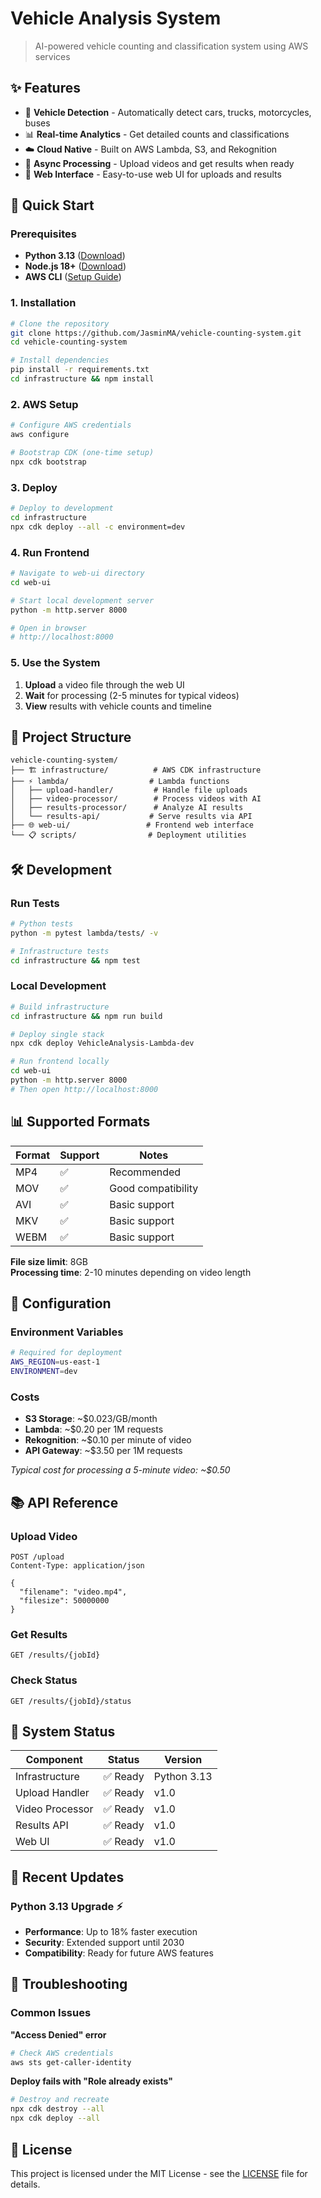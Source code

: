 # Vehicle Analysis System

> AI-powered vehicle counting and classification system using AWS services

## ✨ Features

- 🚗 **Vehicle Detection** - Automatically detect cars, trucks, motorcycles, buses
- 📊 **Real-time Analytics** - Get detailed counts and classifications
- ☁️ **Cloud Native** - Built on AWS Lambda, S3, and Rekognition
- 🔄 **Async Processing** - Upload videos and get results when ready
- 📱 **Web Interface** - Easy-to-use web UI for uploads and results

## 🚀 Quick Start

### Prerequisites
- **Python 3.13** ([Download](https://python.org/downloads/))
- **Node.js 18+** ([Download](https://nodejs.org/))
- **AWS CLI** ([Setup Guide](https://aws.amazon.com/cli/))

### 1. Installation
```bash
# Clone the repository
git clone https://github.com/JasminMA/vehicle-counting-system.git
cd vehicle-counting-system

# Install dependencies
pip install -r requirements.txt
cd infrastructure && npm install
```

### 2. AWS Setup
```bash
# Configure AWS credentials
aws configure

# Bootstrap CDK (one-time setup)
npx cdk bootstrap
```

### 3. Deploy
```bash
# Deploy to development
cd infrastructure
npx cdk deploy --all -c environment=dev
```

### 4. Run Frontend
```bash
# Navigate to web-ui directory
cd web-ui

# Start local development server
python -m http.server 8000

# Open in browser
# http://localhost:8000
```

### 5. Use the System
1. **Upload** a video file through the web UI
2. **Wait** for processing (2-5 minutes for typical videos)
3. **View** results with vehicle counts and timeline

## 📁 Project Structure

```
vehicle-counting-system/
├── 🏗️ infrastructure/          # AWS CDK infrastructure
├── ⚡ lambda/                  # Lambda functions
│   ├── upload-handler/         # Handle file uploads
│   ├── video-processor/        # Process videos with AI
│   ├── results-processor/      # Analyze AI results
│   └── results-api/           # Serve results via API
├── 🌐 web-ui/                 # Frontend web interface
└── 📋 scripts/                # Deployment utilities
```

## 🛠️ Development

### Run Tests
```bash
# Python tests
python -m pytest lambda/tests/ -v

# Infrastructure tests
cd infrastructure && npm test
```

### Local Development
```bash
# Build infrastructure
cd infrastructure && npm run build

# Deploy single stack
npx cdk deploy VehicleAnalysis-Lambda-dev

# Run frontend locally
cd web-ui
python -m http.server 8000
# Then open http://localhost:8000
```

## 📊 Supported Formats

| Format | Support | Notes |
|--------|---------|--------|
| MP4 | ✅ | Recommended |
| MOV | ✅ | Good compatibility |
| AVI | ✅ | Basic support |
| MKV | ✅ | Basic support |
| WEBM | ✅ | Basic support |

**File size limit**: 8GB  
**Processing time**: 2-10 minutes depending on video length

## 🔧 Configuration

### Environment Variables
```bash
# Required for deployment
AWS_REGION=us-east-1
ENVIRONMENT=dev
```

### Costs
- **S3 Storage**: ~$0.023/GB/month
- **Lambda**: ~$0.20 per 1M requests
- **Rekognition**: ~$0.10 per minute of video
- **API Gateway**: ~$3.50 per 1M requests

*Typical cost for processing a 5-minute video: ~$0.50*

## 📚 API Reference

### Upload Video
```http
POST /upload
Content-Type: application/json

{
  "filename": "video.mp4",
  "filesize": 50000000
}
```

### Get Results
```http
GET /results/{jobId}
```

### Check Status
```http
GET /results/{jobId}/status
```

## 🚦 System Status

| Component | Status | Version |
|-----------|--------|---------|
| Infrastructure | ✅ Ready | Python 3.13 |
| Upload Handler | ✅ Ready | v1.0 |
| Video Processor | ✅ Ready | v1.0 |
| Results API | ✅ Ready | v1.0 |
| Web UI | ✅ Ready | v1.0 |

## 📝 Recent Updates

### Python 3.13 Upgrade ⚡
- **Performance**: Up to 18% faster execution
- **Security**: Extended support until 2030
- **Compatibility**: Ready for future AWS features

## 🐛 Troubleshooting

### Common Issues

**"Access Denied" error**
```bash
# Check AWS credentials
aws sts get-caller-identity
```

**Deploy fails with "Role already exists"**
```bash
# Destroy and recreate
npx cdk destroy --all
npx cdk deploy --all
```


## 📄 License

This project is licensed under the MIT License - see the [LICENSE](LICENSE) file for details.
